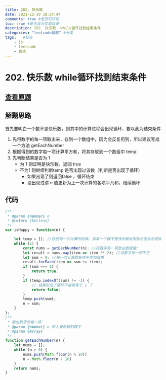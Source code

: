 ```yaml
---
title: 202. 快乐数
date: 2021-12-30 18:24:47
comments: true #是否可评论
toc: true #是否显示文章目录
description: 202. 快乐数  while循环找到结束条件
categories: "leetcode题解" #分类
tags:   #标签
    - js
    - leetcode
    - 算法
---
```


# 202. 快乐数  while循环找到结束条件
## [查看原题](https://leetcode-cn.com/problems/happy-number/)
## 解题思路
首先要明白一个数不是快乐数，则其中的计算过程会出现循环，要以此为结束条件
1. 先将数字的每一项取出来，存到一个数组中，因为会反复用到，所以建议写成一个方法 getEachNumber
2. 根据得到的数字每一项计算平方和，将其存放到一个数组中 temp
3. 先判断结果是否为 1
    - 为 1 则证明是快乐数，返回 true 
    - 不为1 则继续判断temp 是否出现过该数（判断是否出现了循环）
        - 如果出现了则返回false ，循环结束
        - 没出现过讲 n 值更新为上一次计算的各项平凡和，继续循环

## 代码

```javascript
/**
 * @param {number} n
 * @return {boolean}
 */
var isHappy = function(n) {

    let temp = []; //存放每一次计算的结果，如果一个数不是快乐数说明到后面会形成循环
    while (1) {
        const nums = getEachNumber(n); //将数字每一项放在数组里;
        let result = nums.map(item => item ** 2); //将数字每一项平方
        let sum = 0; //每一次计算的各项平方和结果
        result.forEach(item => sum += item);
        if (sum === 1) {
            return true;
        }
        if (temp.indexOf(sum) != -1) {
            // 结果形成了循环不会再等于 1 了
            return false;
        }
        temp.push(sum);
        n = sum;
    }
};
/**
 * 取出数字的每一项
 * @param {number} n 传入要处理的数字
 * @param {Array}
 */
function getEachNumber(n) {
    let nums = [];
    while (n > 0) {
        nums.push(Math.floor(n % 10))
        n = Math.floor(n / 10)
    }
    return nums;
}
```